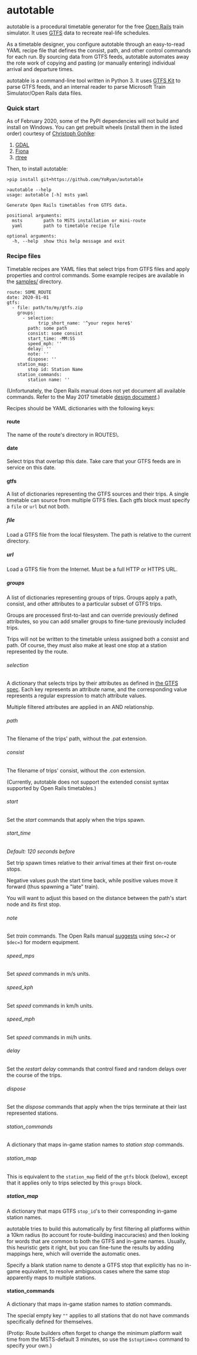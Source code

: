 # autotable

autotable is a procedural timetable generator for the free
[Open Rails](http://openrails.org) train simulator. It uses
[GTFS](https://developers.google.com/transit) data to recreate real-life schedules.

As a timetable designer, you configure autotable through an easy-to-read YAML
recipe file that defines the consist, path, and other control commands for each
run. By sourcing data from GTFS feeds, autotable automates away the rote work of
copying and pasting (or manually entering) individual arrival and departure times.

autotable is a command-line tool written in Python 3. It uses
[GTFS Kit](https://github.com/mrcagney/gtfs_kit) to parse GTFS feeds, and an
internal reader to parse Microsoft Train Simulator/Open Rails data files.

### Quick start

As of February 2020, some of the PyPI dependencies will not build and install on
Windows. You can get prebuilt wheels (install them in the listed order) courtesy
of [Christoph Gohlke](https://www.lfd.uci.edu/~gohlke/pythonlibs/):

1. [GDAL](https://www.lfd.uci.edu/~gohlke/pythonlibs/#gdal)
2. [Fiona](https://www.lfd.uci.edu/~gohlke/pythonlibs/#fiona)
3. [rtree](https://www.lfd.uci.edu/~gohlke/pythonlibs/#rtree)

Then, to install autotable:

```
>pip install git+https://github.com/YoRyan/autotable
```

```
>autotable --help
usage: autotable [-h] msts yaml

Generate Open Rails timetables from GTFS data.

positional arguments:
  msts        path to MSTS installation or mini-route
  yaml        path to timetable recipe file

optional arguments:
  -h, --help  show this help message and exit
```

### Recipe files

Timetable recipes are YAML files that select trips from GTFS files and apply
properties and control commands. Some example recipes are available in the
[samples/](samples/) directory.

```
route: SOME_ROUTE
date: 2020-01-01
gtfs:
  - file: path/to/my/gtfs.zip
    groups:
      - selection:
            trip_short_name: '^your regex here$'
        path: some path
        consist: some consist
        start_time: -MM:SS
        speed_mph: ''
        delay: ''
        note: ''
        dispose: ''
    station_map:
        stop id: Station Name
    station_commands:
        station name: ''
```

(Unfortunately, the Open Rails manual does not yet document all available
commands. Refer to the May 2017 timetable
[design document](http://www.elvastower.com/forums/index.php?/topic/30326-update-timetable-mode-signalling/).)

Recipes should be YAML dictionaries with the following keys:

#### route

The name of the route's directory in ROUTES\\.

#### date

Select trips that overlap this date. Take care that your GTFS feeds are in
service on this date.

#### gtfs

A list of dictionaries representing the GTFS sources and their trips. A single
timetable can source from multiple GTFS files. Each gtfs block must specify a
`file` or `url` but not both.

##### file

Load a GTFS file from the local filesystem. The path is relative to the current
directory.

##### url

Load a GTFS file from the Internet. Must be a full HTTP or HTTPS URL.

##### groups

A list of dictionaries representing groups of trips. Groups apply a path,
consist, and other attributes to a particular subset of GTFS trips.

Groups are processed first-to-last and can override previously defined
attributes, so you can add smaller groups to fine-tune previously
included trips.

Trips will not be written to the timetable unless assigned both a consist
and path. Of course, they must also make at least one stop at a station
represented by the route.

###### selection

A dictionary that selects trips by their attributes as defined in
[the GTFS spec](https://developers.google.com/transit/gtfs/reference#tripstxt).
Each key represents an attribute name, and the corresponding value
represents a regular expression to match attribute values.

Multiple filtered attributes are applied in an AND relationship.

###### path

The filename of the trips' path, without the .pat extension.

###### consist

The filename of trips' consist, without the .con extension.

(Currently, autotable does not support the extended consist syntax supported
by Open Rails timetables.)

###### start

Set the *start* commands that apply when the trips spawn.

###### start_time

*Default: 120 seconds before*

Set trip spawn times relative to their arrival times at their first on-route
stops.

Negative values push the start time back, while positive values move it forward
(thus spawning a "late" train).

You will want to adjust this based on the distance between the path's start
node and its first stop.

###### note

Set *train* commands. The Open Rails manual
[suggests](https://open-rails.readthedocs.io/en/stable/timetable.html#special-rows)
using `$dec=2` or `$dec=3` for modern equipment.

###### speed_mps

Set *speed* commands in m/s units.

###### speed_kph

Set *speed* commands in km/h units.

###### speed_mph

Set *speed* commands in mi/h units.

###### delay

Set the *restart delay* commands that control fixed and random delays over the
course of the trips.

###### dispose

Set the *dispose* commands that apply when the trips terminate at their last
represented stations.

###### station_commands

A dictionary that maps in-game station names to *station stop* commands.

###### station_map

This is equivalent to the `station_map` field of the `gtfs` block (below),
except that it applies only to trips selected by this `groups` block.

##### station_map

A dictionary that maps GTFS `stop_id`'s to their corresponding in-game station
names.

autotable tries to build this automatically by first filtering all platforms
within a 10km radius (to account for route-building inaccuracies) and then
looking for words that are common to both the GTFS and in-game names. Usually,
this heuristic gets it right, but you can fine-tune the results by adding
mappings here, which will override the automatic ones.

Specify a blank station name to denote a GTFS stop that explicitly has no
in-game equivalent, to resolve ambiguous cases where the same stop apparently
maps to multiple stations.

#### station_commands

A dictionary that maps in-game station names to *station* commands.

The special empty key `""` applies to all stations that do not have commands
specifically defined for themselves.

(Protip: Route builders often forget to change the minimum platform wait time
from the MSTS-default 3 minutes, so use the `$stoptime=s` command to specify
your own.)
